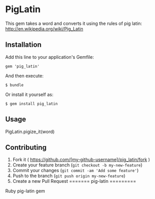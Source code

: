 # PigLatin

This gem takes a word and converts it using the rules of pig latin: http://en.wikipedia.org/wiki/Pig_Latin

## Installation

Add this line to your application's Gemfile:

    gem 'pig_latin'

And then execute:

    $ bundle

Or install it yourself as:

    $ gem install pig_latin

## Usage

PigLatin.pigize_it(word)

## Contributing

1. Fork it ( https://github.com/[my-github-username]/pig_latin/fork )
2. Create your feature branch (`git checkout -b my-new-feature`)
3. Commit your changes (`git commit -am 'Add some feature'`)
4. Push to the branch (`git push origin my-new-feature`)
5. Create a new Pull Request
=======
pig-latin
=========

Ruby pig-latin gem

